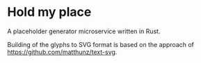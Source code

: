 # Hold my place

A placeholder generator microservice written in Rust.

Building of the glyphs to SVG format is based on the approach of
https://github.com/matthunz/text-svg.
